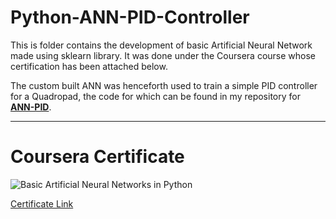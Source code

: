 # Python-ANN-PID-Controller
This is folder contains the development of basic Artificial Neural Network made using sklearn library.
It was done under the Coursera course whose certification has been attached below.  

The custom built ANN was henceforth used to train a simple PID controller for a Quadropad, the code for which can be found in my repository for **[ANN-PID](https://github.com/Jash-2000/ANN-PID-Controller)**.

---

# Coursera Certificate

![Basic Artificial Neural Networks in Python](https://s3.amazonaws.com/coursera_assets/meta_images/generated/CERTIFICATE_LANDING_PAGE/CERTIFICATE_LANDING_PAGE~CJ2TL4WZL78C/CERTIFICATE_LANDING_PAGE~CJ2TL4WZL78C.jpeg)

[Certificate Link](https://coursera.org/share/62d9b409756796a92330660428a9b4fa)
